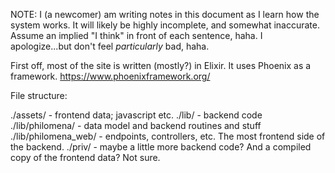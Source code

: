 NOTE: I (a newcomer) am writing notes in this document as I learn how the system works.  It will likely be highly incomplete, and somewhat inaccurate.  Assume an implied "I think" in front of each sentence, haha.  I apologize...but don't feel _particularly_ bad, haha.

First off, most of the site is written (mostly?) in Elixir.
It uses Phoenix as a framework.  https://www.phoenixframework.org/


File structure:

./assets/ - frontend data; javascript etc.
./lib/ - backend code
./lib/philomena/ - data model and backend routines and stuff
./lib/philomena_web/ - endpoints, controllers, etc.  The most frontend side of the backend.
./priv/ - maybe a little more backend code?  And a compiled copy of the frontend data?  Not sure.
